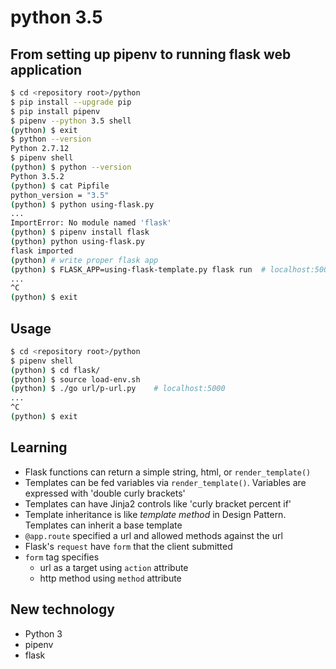 # python 3.5

## From setting up pipenv to running flask web application

```bash
$ cd <repository root>/python
$ pip install --upgrade pip
$ pip install pipenv
$ pipenv --python 3.5 shell
(python) $ exit
$ python --version
Python 2.7.12
$ pipenv shell
(python) $ python --version
Python 3.5.2
(python) $ cat Pipfile
python_version = "3.5"
(python) $ python using-flask.py
...
ImportError: No module named 'flask'
(python) $ pipenv install flask
(python) python using-flask.py
flask imported
(python) # write proper flask app
(python) $ FLASK_APP=using-flask-template.py flask run  # localhost:5000
...
^C
(python) $ exit
```

## Usage

```bash
$ cd <repository root>/python
$ pipenv shell
(python) $ cd flask/
(python) $ source load-env.sh
(python) $ ./go url/p-url.py    # localhost:5000
...
^C
(python) $ exit
```

## Learning

- Flask functions can return a simple string, html, or `render_template()`
- Templates can be fed variables via `render_template()`. Variables are expressed with 'double curly brackets'
- Templates can have Jinja2 controls like 'curly bracket percent if'
- Template inheritance is like *template method* in Design Pattern. Templates can inherit a base template
- `@app.route` specified a url and allowed methods against the url
- Flask's `request` have `form` that the client submitted
- `form` tag specifies
  - url as a target using `action` attribute
  - http method using `method` attribute

## New technology

- Python 3
- pipenv
- flask
